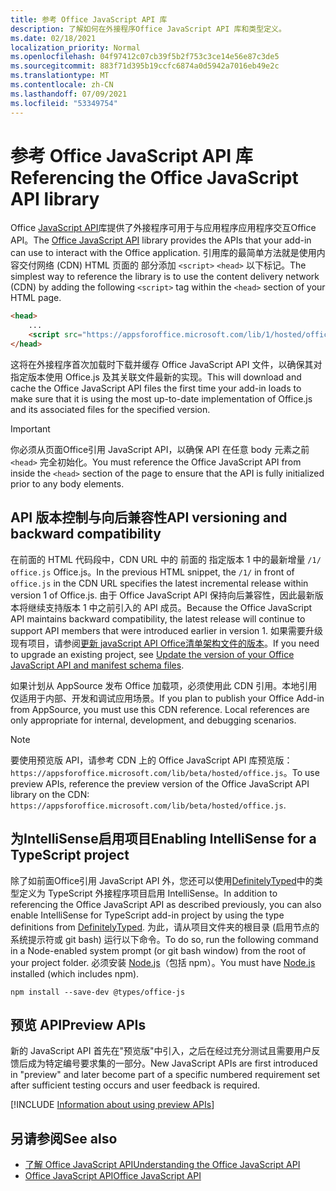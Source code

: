 ```yaml
---
title: 参考 Office JavaScript API 库
description: 了解如何在外接程序Office JavaScript API 库和类型定义。
ms.date: 02/18/2021
localization_priority: Normal
ms.openlocfilehash: 04f97412c07cb39f5b2f753c3ce14e56e87c3de5
ms.sourcegitcommit: 883f71d395b19ccfc6874a0d5942a7016eb49e2c
ms.translationtype: MT
ms.contentlocale: zh-CN
ms.lasthandoff: 07/09/2021
ms.locfileid: "53349754"
---
```

# <a name="referencing-the-office-javascript-api-library"></a><span data-ttu-id="6571f-103">参考 Office JavaScript API 库</span><span class="sxs-lookup"><span data-stu-id="6571f-103">Referencing the Office JavaScript API library</span></span>

<span data-ttu-id="6571f-104">Office [JavaScript API](../reference/javascript-api-for-office.md)库提供了外接程序可用于与应用程序应用程序交互Office API。</span><span class="sxs-lookup"><span data-stu-id="6571f-104">The [Office JavaScript API](../reference/javascript-api-for-office.md) library provides the APIs that your add-in can use to interact with the Office application.</span></span> <span data-ttu-id="6571f-105">引用库的最简单方法就是使用内容交付网络 (CDN) HTML 页面的 部分添加 `<script>` `<head>` 以下标记。</span><span class="sxs-lookup"><span data-stu-id="6571f-105">The simplest way to reference the library is to use the content delivery network (CDN) by adding the following `<script>` tag within the `<head>` section of your HTML page.</span></span>

```html
<head>
    ...
    <script src="https://appsforoffice.microsoft.com/lib/1/hosted/office.js" type="text/javascript"></script>
</head>
```

<span data-ttu-id="6571f-106">这将在外接程序首次加载时下载并缓存 Office JavaScript API 文件，以确保其对指定版本使用 Office.js 及其关联文件最新的实现。</span><span class="sxs-lookup"><span data-stu-id="6571f-106">This will download and cache the Office JavaScript API files the first time your add-in loads to make sure that it is using the most up-to-date implementation of Office.js and its associated files for the specified version.</span></span>

> [!IMPORTANT]
> <span data-ttu-id="6571f-107">你必须从页面Office引用 JavaScript API，以确保 API 在任意 body 元素之前 `<head>` 完全初始化。</span><span class="sxs-lookup"><span data-stu-id="6571f-107">You must reference the Office JavaScript API from inside the `<head>` section of the page to ensure that the API is fully initialized prior to any body elements.</span></span>

## <a name="api-versioning-and-backward-compatibility"></a><span data-ttu-id="6571f-108">API 版本控制与向后兼容性</span><span class="sxs-lookup"><span data-stu-id="6571f-108">API versioning and backward compatibility</span></span>

<span data-ttu-id="6571f-109">在前面的 HTML 代码段中，CDN URL 中的 前面的 指定版本 1 中的最新增量 `/1/` `office.js` Office.js。</span><span class="sxs-lookup"><span data-stu-id="6571f-109">In the previous HTML snippet, the `/1/` in front of `office.js` in the CDN URL specifies the latest incremental release within version 1 of Office.js.</span></span> <span data-ttu-id="6571f-110">由于 Office JavaScript API 保持向后兼容性，因此最新版本将继续支持版本 1 中之前引入的 API 成员。</span><span class="sxs-lookup"><span data-stu-id="6571f-110">Because the Office JavaScript API maintains backward compatibility, the latest release will continue to support API members that were introduced earlier in version 1.</span></span> <span data-ttu-id="6571f-111">如果需要升级现有项目，请参阅[更新 javaScript API Office清单架构文件的版本](update-your-javascript-api-for-office-and-manifest-schema-version.md)。</span><span class="sxs-lookup"><span data-stu-id="6571f-111">If you need to upgrade an existing project, see [Update the version of your Office JavaScript API and manifest schema files](update-your-javascript-api-for-office-and-manifest-schema-version.md).</span></span> 

<span data-ttu-id="6571f-p103">如果计划从 AppSource 发布 Office 加载项，必须使用此 CDN 引用。本地引用仅适用于内部、开发和调试应用场景。</span><span class="sxs-lookup"><span data-stu-id="6571f-p103">If you plan to publish your Office Add-in from AppSource, you must use this CDN reference. Local references are only appropriate for internal, development, and debugging scenarios.</span></span>

> [!NOTE]
> <span data-ttu-id="6571f-114">要使用预览版 API，请参考 CDN 上的 Office JavaScript API 库预览版：`https://appsforoffice.microsoft.com/lib/beta/hosted/office.js`。</span><span class="sxs-lookup"><span data-stu-id="6571f-114">To use preview APIs, reference the preview version of the Office JavaScript API library on the CDN: `https://appsforoffice.microsoft.com/lib/beta/hosted/office.js`.</span></span>

## <a name="enabling-intellisense-for-a-typescript-project"></a><span data-ttu-id="6571f-115">为IntelliSense启用项目</span><span class="sxs-lookup"><span data-stu-id="6571f-115">Enabling IntelliSense for a TypeScript project</span></span>

<span data-ttu-id="6571f-116">除了如前面Office引用 JavaScript API 外，您还可以使用[DefinitelyTyped](https://github.com/DefinitelyTyped/DefinitelyTyped/tree/master/types/office-js)中的类型定义为 TypeScript 外接程序项目启用 IntelliSense。</span><span class="sxs-lookup"><span data-stu-id="6571f-116">In addition to referencing the Office JavaScript API as described previously, you can also enable IntelliSense for TypeScript add-in project by using the type definitions from [DefinitelyTyped](https://github.com/DefinitelyTyped/DefinitelyTyped/tree/master/types/office-js).</span></span> <span data-ttu-id="6571f-117">为此，请从项目文件夹的根目录 (启用节点的系统提示符或 git bash) 运行以下命令。</span><span class="sxs-lookup"><span data-stu-id="6571f-117">To do so, run the following command in a Node-enabled system prompt (or git bash window) from the root of your project folder.</span></span> <span data-ttu-id="6571f-118">必须安装 [Node.js](https://nodejs.org)（包括 npm）。</span><span class="sxs-lookup"><span data-stu-id="6571f-118">You must have [Node.js](https://nodejs.org) installed (which includes npm).</span></span>

```command&nbsp;line
npm install --save-dev @types/office-js
```

## <a name="preview-apis"></a><span data-ttu-id="6571f-119">预览 API</span><span class="sxs-lookup"><span data-stu-id="6571f-119">Preview APIs</span></span>

<span data-ttu-id="6571f-120">新的 JavaScript API 首先在"预览版"中引入，之后在经过充分测试且需要用户反馈后成为特定编号要求集的一部分。</span><span class="sxs-lookup"><span data-stu-id="6571f-120">New JavaScript APIs are first introduced in "preview" and later become part of a specific numbered requirement set after sufficient testing occurs and user feedback is required.</span></span>

[!INCLUDE [Information about using preview APIs](../includes/using-preview-apis-host.md)]

## <a name="see-also"></a><span data-ttu-id="6571f-121">另请参阅</span><span class="sxs-lookup"><span data-stu-id="6571f-121">See also</span></span>

- [<span data-ttu-id="6571f-122">了解 Office JavaScript API</span><span class="sxs-lookup"><span data-stu-id="6571f-122">Understanding the Office JavaScript API</span></span>](understanding-the-javascript-api-for-office.md)
- [<span data-ttu-id="6571f-123">Office JavaScript API</span><span class="sxs-lookup"><span data-stu-id="6571f-123">Office JavaScript API</span></span>](../reference/javascript-api-for-office.md)
